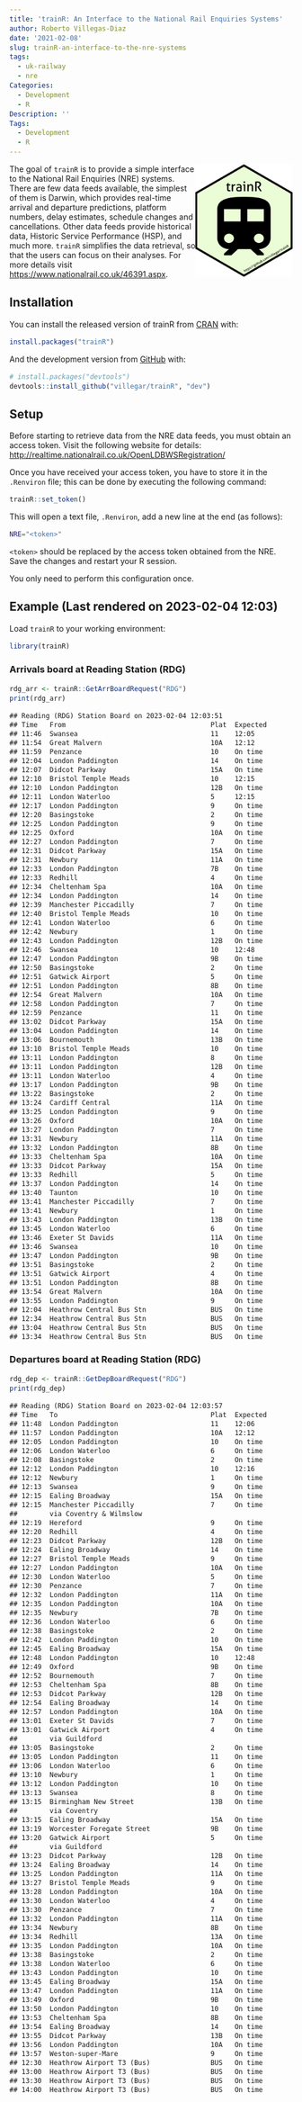 ```yaml
---
title: 'trainR: An Interface to the National Rail Enquiries Systems'
author: Roberto Villegas-Diaz
date: '2021-02-08'
slug: trainR-an-interface-to-the-nre-systems
tags:
  - uk-railway
  - nre
Categories:
  - Development
  - R
Description: ''
Tags:
  - Development
  - R
---
```


<img src="https://raw.githubusercontent.com/villegar/trainR/main/inst/images/logo.png" alt="logo" align="right" height=200px/>

The goal of `trainR` is to provide a simple interface to the 
National Rail Enquiries (NRE) systems. There are few data feeds 
available, the simplest of them is Darwin, which provides real-time 
arrival and departure predictions, platform numbers, delay estimates, 
schedule changes and cancellations. Other data feeds provide historical 
data, Historic Service Performance (HSP), and much more. `trainR` 
simplifies the data retrieval, so that the users can focus on their 
analyses. For more details visit 
https://www.nationalrail.co.uk/46391.aspx.

## Installation

You can install the released version of trainR from [CRAN](https://CRAN.R-project.org) with:

``` r
install.packages("trainR")
```

And the development version from [GitHub](https://github.com/) with:

``` r
# install.packages("devtools")
devtools::install_github("villegar/trainR", "dev")
```

## Setup
Before starting to retrieve data from the NRE data feeds, you must obtain an access token. 
Visit the following website for details: http://realtime.nationalrail.co.uk/OpenLDBWSRegistration/

Once you have received your access token, you have to store it in the `.Renviron` file; this can be 
done by executing the following command:


```r
trainR::set_token()
```

This will open a text file, `.Renviron`, add a new line at the end (as follows):

```bash
NRE="<token>"
```

`<token>` should be replaced by the access token obtained from the NRE. Save the changes and restart 
your R session.

You only need to perform this configuration once.

## Example (Last rendered on 2023-02-04 12:03)

Load `trainR` to your working environment:

```r
library(trainR)
```

### Arrivals board at Reading Station (RDG)


```r
rdg_arr <- trainR::GetArrBoardRequest("RDG")
print(rdg_arr)
```

```
## Reading (RDG) Station Board on 2023-02-04 12:03:51
## Time   From                                    Plat  Expected
## 11:46  Swansea                                 11    12:05
## 11:54  Great Malvern                           10A   12:12
## 11:59  Penzance                                10    On time
## 12:04  London Paddington                       14    On time
## 12:07  Didcot Parkway                          15A   On time
## 12:10  Bristol Temple Meads                    10    12:15
## 12:10  London Paddington                       12B   On time
## 12:11  London Waterloo                         5     12:15
## 12:17  London Paddington                       9     On time
## 12:20  Basingstoke                             2     On time
## 12:25  London Paddington                       9     On time
## 12:25  Oxford                                  10A   On time
## 12:27  London Paddington                       7     On time
## 12:31  Didcot Parkway                          15A   On time
## 12:31  Newbury                                 11A   On time
## 12:33  London Paddington                       7B    On time
## 12:33  Redhill                                 4     On time
## 12:34  Cheltenham Spa                          10A   On time
## 12:34  London Paddington                       14    On time
## 12:39  Manchester Piccadilly                   7     On time
## 12:40  Bristol Temple Meads                    10    On time
## 12:41  London Waterloo                         6     On time
## 12:42  Newbury                                 1     On time
## 12:43  London Paddington                       12B   On time
## 12:46  Swansea                                 10    12:48
## 12:47  London Paddington                       9B    On time
## 12:50  Basingstoke                             2     On time
## 12:51  Gatwick Airport                         5     On time
## 12:51  London Paddington                       8B    On time
## 12:54  Great Malvern                           10A   On time
## 12:58  London Paddington                       7     On time
## 12:59  Penzance                                11    On time
## 13:02  Didcot Parkway                          15A   On time
## 13:04  London Paddington                       14    On time
## 13:06  Bournemouth                             13B   On time
## 13:10  Bristol Temple Meads                    10    On time
## 13:11  London Paddington                       8     On time
## 13:11  London Paddington                       12B   On time
## 13:11  London Waterloo                         4     On time
## 13:17  London Paddington                       9B    On time
## 13:22  Basingstoke                             2     On time
## 13:24  Cardiff Central                         11A   On time
## 13:25  London Paddington                       9     On time
## 13:26  Oxford                                  10A   On time
## 13:27  London Paddington                       7     On time
## 13:31  Newbury                                 11A   On time
## 13:32  London Paddington                       8B    On time
## 13:33  Cheltenham Spa                          10A   On time
## 13:33  Didcot Parkway                          15A   On time
## 13:33  Redhill                                 5     On time
## 13:37  London Paddington                       14    On time
## 13:40  Taunton                                 10    On time
## 13:41  Manchester Piccadilly                   7     On time
## 13:41  Newbury                                 1     On time
## 13:43  London Paddington                       13B   On time
## 13:45  London Waterloo                         6     On time
## 13:46  Exeter St Davids                        11A   On time
## 13:46  Swansea                                 10    On time
## 13:47  London Paddington                       9B    On time
## 13:51  Basingstoke                             2     On time
## 13:51  Gatwick Airport                         4     On time
## 13:51  London Paddington                       8B    On time
## 13:54  Great Malvern                           10A   On time
## 13:55  London Paddington                       9     On time
## 12:04  Heathrow Central Bus Stn                BUS   On time
## 12:34  Heathrow Central Bus Stn                BUS   On time
## 13:04  Heathrow Central Bus Stn                BUS   On time
## 13:34  Heathrow Central Bus Stn                BUS   On time
```

### Departures board at Reading Station (RDG)


```r
rdg_dep <- trainR::GetDepBoardRequest("RDG")
print(rdg_dep)
```

```
## Reading (RDG) Station Board on 2023-02-04 12:03:57
## Time   To                                      Plat  Expected
## 11:48  London Paddington                       11    12:06
## 11:57  London Paddington                       10A   12:12
## 12:05  London Paddington                       10    On time
## 12:06  London Waterloo                         6     On time
## 12:08  Basingstoke                             2     On time
## 12:12  London Paddington                       10    12:16
## 12:12  Newbury                                 1     On time
## 12:13  Swansea                                 9     On time
## 12:15  Ealing Broadway                         15A   On time
## 12:15  Manchester Piccadilly                   7     On time
##        via Coventry & Wilmslow                 
## 12:19  Hereford                                9     On time
## 12:20  Redhill                                 4     On time
## 12:23  Didcot Parkway                          12B   On time
## 12:24  Ealing Broadway                         14    On time
## 12:27  Bristol Temple Meads                    9     On time
## 12:27  London Paddington                       10A   On time
## 12:30  London Waterloo                         5     On time
## 12:30  Penzance                                7     On time
## 12:32  London Paddington                       11A   On time
## 12:35  London Paddington                       10A   On time
## 12:35  Newbury                                 7B    On time
## 12:36  London Waterloo                         6     On time
## 12:38  Basingstoke                             2     On time
## 12:42  London Paddington                       10    On time
## 12:45  Ealing Broadway                         15A   On time
## 12:48  London Paddington                       10    12:48
## 12:49  Oxford                                  9B    On time
## 12:52  Bournemouth                             7     On time
## 12:53  Cheltenham Spa                          8B    On time
## 12:53  Didcot Parkway                          12B   On time
## 12:54  Ealing Broadway                         14    On time
## 12:57  London Paddington                       10A   On time
## 13:01  Exeter St Davids                        7     On time
## 13:01  Gatwick Airport                         4     On time
##        via Guildford                           
## 13:05  Basingstoke                             2     On time
## 13:05  London Paddington                       11    On time
## 13:06  London Waterloo                         6     On time
## 13:10  Newbury                                 1     On time
## 13:12  London Paddington                       10    On time
## 13:13  Swansea                                 8     On time
## 13:15  Birmingham New Street                   13B   On time
##        via Coventry                            
## 13:15  Ealing Broadway                         15A   On time
## 13:19  Worcester Foregate Street               9B    On time
## 13:20  Gatwick Airport                         5     On time
##        via Guildford                           
## 13:23  Didcot Parkway                          12B   On time
## 13:24  Ealing Broadway                         14    On time
## 13:25  London Paddington                       11A   On time
## 13:27  Bristol Temple Meads                    9     On time
## 13:28  London Paddington                       10A   On time
## 13:30  London Waterloo                         4     On time
## 13:30  Penzance                                7     On time
## 13:32  London Paddington                       11A   On time
## 13:34  Newbury                                 8B    On time
## 13:34  Redhill                                 13A   On time
## 13:35  London Paddington                       10A   On time
## 13:38  Basingstoke                             2     On time
## 13:38  London Waterloo                         6     On time
## 13:43  London Paddington                       10    On time
## 13:45  Ealing Broadway                         15A   On time
## 13:47  London Paddington                       11A   On time
## 13:49  Oxford                                  9B    On time
## 13:50  London Paddington                       10    On time
## 13:53  Cheltenham Spa                          8B    On time
## 13:54  Ealing Broadway                         14    On time
## 13:55  Didcot Parkway                          13B   On time
## 13:56  London Paddington                       10A   On time
## 13:57  Weston-super-Mare                       9     On time
## 12:30  Heathrow Airport T3 (Bus)               BUS   On time
## 13:00  Heathrow Airport T3 (Bus)               BUS   On time
## 13:30  Heathrow Airport T3 (Bus)               BUS   On time
## 14:00  Heathrow Airport T3 (Bus)               BUS   On time
```
